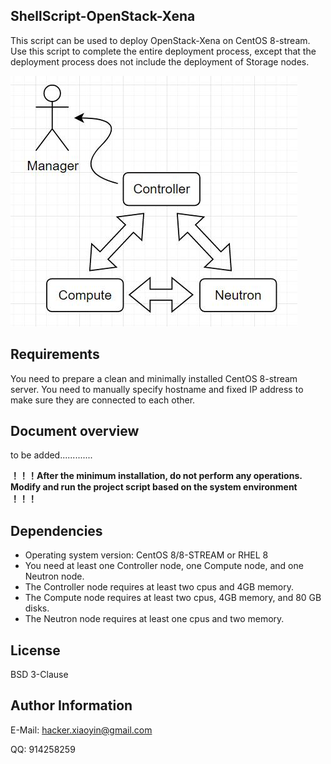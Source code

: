 ## ShellScript-OpenStack-Xena

This script can be used to deploy OpenStack-Xena on CentOS 8-stream. Use this script to complete the entire deployment process, except that the deployment process does not include the deployment of Storage nodes.

![](https://github.com/bcYwpK3/ShellScript-OpenStack-xena/blob/main/Screenshots.jpg)

## Requirements

You need to prepare a clean and minimally installed CentOS 8-stream server.  You need to manually specify hostname and fixed IP address to make sure they are connected to each other.

## Document overview

to be added.............

**！！！After the minimum installation, do not perform any operations. Modify and run the project script based on the system environment  ！！！**

## Dependencies

- Operating system version: CentOS 8/8-STREAM or RHEL 8
- You need at least one Controller node, one Compute node, and one Neutron node.
- The Controller node requires at least two cpus and 4GB memory.
- The Compute node requires at least two cpus, 4GB memory, and 80 GB disks.
- The Neutron node requires at least one cpus and two memory.

## License

BSD 3-Clause

## Author Information

E-Mail: hacker.xiaoyin@gmail.com

QQ: 914258259

